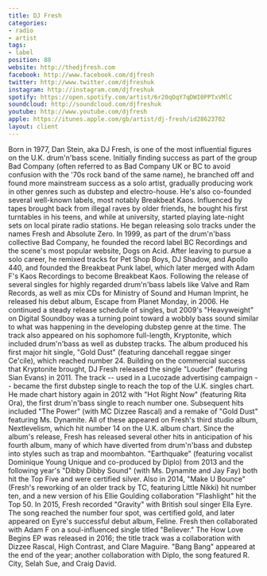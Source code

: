 ```yaml
---
title: DJ Fresh
categories:
- radio
- artist
tags:
- label
position: 88
website: http://thedjfresh.com
facebook: http://www.facebook.com/djfresh
twitter: http://www.twitter.com/djfreshuk
instagram: http://instagram.com/djfreshuk
spotify: https://open.spotify.com/artist/6r20qOqY7qDWI0PPTxVMlC
soundcloud: http://soundcloud.com/djfreshuk
youtube: http://www.youtube.com/djfresh
apple: https://itunes.apple.com/gb/artist/dj-fresh/id28623702
layout: client
---
```


Born in 1977, Dan Stein, aka DJ Fresh, is one of the most influential figures on the U.K. drum'n'bass scene. Initially finding success as part of the group Bad Company (often referred to as Bad Company UK or BC to avoid confusion with the '70s rock band of the same name), he branched off and found more mainstream success as a solo artist, gradually producing work in other genres such as dubstep and electro-house. He's also co-founded several well-known labels, most notably Breakbeat Kaos. Influenced by tapes brought back from illegal raves by older friends, he bought his first turntables in his teens, and while at university, started playing late-night sets on local pirate radio stations. He began releasing solo tracks under the names Fresh and Absolute Zero. In 1999, as part of the drum'n'bass collective Bad Company, he founded the record label BC Recordings and the scene's most popular website, Dogs on Acid. After leaving to pursue a solo career, he remixed tracks for Pet Shop Boys, DJ Shadow, and Apollo 440, and founded the Breakbeat Punk label, which later merged with Adam F's Kaos Recordings to become Breakbeat Kaos. Following the release of several singles for highly regarded drum'n'bass labels like Valve and Ram Records, as well as mix CDs for Ministry of Sound and Human Imprint, he released his debut album, Escape from Planet Monday, in 2006. He continued a steady release schedule of singles, but 2009's "Heavyweight" on Digital Soundboy was a turning point toward a wobbly bass sound similar to what was happening in the developing dubstep genre at the time. The track also appeared on his sophomore full-length, Kryptonite, which included drum'n'bass as well as dubstep tracks. The album produced his first major hit single, "Gold Dust" (featuring dancehall reggae singer Ce'cile), which reached number 24. Building on the commercial success that Kryptonite brought, DJ Fresh released the single "Louder" (featuring Sian Evans) in 2011. The track -- used in a Lucozade advertising campaign -- became the first dubstep single to reach the top of the U.K. singles chart. He made chart history again in 2012 with "Hot Right Now" (featuring Rita Ora), the first drum'n'bass single to reach number one. Subsequent hits included "The Power" (with MC Dizzee Rascal) and a remake of "Gold Dust" featuring Ms. Dynamite. All of these appeared on Fresh's third studio album, Nextlevelism, which hit number 14 on the U.K. album chart. Since the album's release, Fresh has released several other hits in anticipation of his fourth album, many of which have diverted from drum'n'bass and dubstep into styles such as trap and moombahton. "Earthquake" (featuring vocalist Dominique Young Unique and co-produced by Diplo) from 2013 and the following year's "Dibby Dibby Sound" (with Ms. Dynamite and Jay Fay) both hit the Top Five and were certified silver. Also in 2014, "Make U Bounce" (Fresh's reworking of an older track by TC, featuring Little Nikki) hit number ten, and a new version of his Ellie Goulding collaboration "Flashlight" hit the Top 50. In 2015, Fresh recorded "Gravity" with British soul singer Ella Eyre. The song reached the number four spot, was certified gold, and later appeared on Eyre's successful debut album, Feline. Fresh then collaborated with Adam F on a soul-influenced single titled "Believer." The How Love Begins EP was released in 2016; the title track was a collaboration with Dizzee Rascal, High Contrast, and Clare Maguire. "Bang Bang" appeared at the end of the year; another collaboration with Diplo, the song featured R. City, Selah Sue, and Craig David.